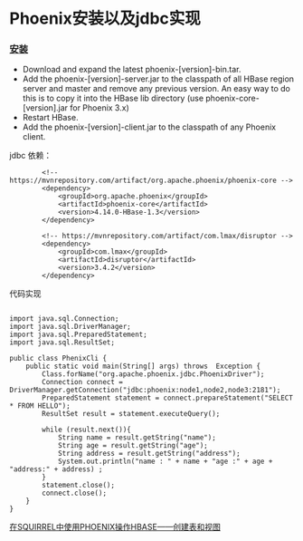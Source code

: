 # Phoenix安装以及jdbc实现

### [安装](http://phoenix.apache.org/installation.html)

* Download and expand the latest phoenix-[version]-bin.tar.
* Add the phoenix-[version]-server.jar to the classpath of all 	HBase region server and master and remove any previous 	version. An easy way to do this is to copy it into the HBase 	lib directory (use phoenix-core-[version].jar for Phoenix 3.x)
* Restart HBase.
* Add the phoenix-[version]-client.jar to the classpath of any Phoenix client.



jdbc 依赖：

```
        <!-- https://mvnrepository.com/artifact/org.apache.phoenix/phoenix-core -->
        <dependency>
            <groupId>org.apache.phoenix</groupId>
            <artifactId>phoenix-core</artifactId>
            <version>4.14.0-HBase-1.3</version>
        </dependency>

        <!-- https://mvnrepository.com/artifact/com.lmax/disruptor -->
        <dependency>
            <groupId>com.lmax</groupId>
            <artifactId>disruptor</artifactId>
            <version>3.4.2</version>
        </dependency>
```

代码实现

```

import java.sql.Connection;
import java.sql.DriverManager;
import java.sql.PreparedStatement;
import java.sql.ResultSet;

public class PhenixCli {
    public static void main(String[] args) throws  Exception {
        Class.forName("org.apache.phoenix.jdbc.PhoenixDriver");
        Connection connect = DriverManager.getConnection("jdbc:phoenix:node1,node2,node3:2181");
        PreparedStatement statement = connect.prepareStatement("SELECT  * FROM HELLO");
        ResultSet result = statement.executeQuery();

        while (result.next()){
            String name = result.getString("name");
            String age = result.getString("age");
            String address = result.getString("address");
            System.out.println("name : " + name + "age :" + age + "address:" + address) ;
        }
        statement.close();
        connect.close();
    }
}
```

[在SQUIRREL中使用PHOENIX操作HBASE——创建表和视图](http://www.daniubiji.cn/archives/111)

<!--
create time: 2018-07-05 21:19:43
Author: Alfred

This file is created by Marboo<http://marboo.io> template file $MARBOO_HOME/.media/starts/default.md
本文件由 Marboo<http://marboo.io> 模板文件 $MARBOO_HOME/.media/starts/default.md 创建
-->

